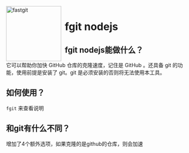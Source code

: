<img width="150" height="150" align="left" style="float: left; margin: 0 10px 0 0;" alt="fastgit" src="https://s1.ax1x.com/2020/09/06/weTnud.png">

# fgit nodejs

## fgit nodejs能做什么？

它可以帮助你加快 GitHub 仓库的克隆速度，记住是 GitHub 。还具备 git 的功能，使用前提是安装了 git。git 是必须安装的否则将无法使用本工具。

## 如何使用？

`fgit` 来查看说明

## 和git有什么不同？

增加了4个额外选项，如果克隆的是github的仓库，则会加速
